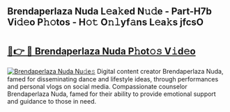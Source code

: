 ## Brendaperlaza Nuda L𝚎a𝚔ed N𝚞𝚍e - Part-H7b Vi𝚍𝚎o P𝚑𝚘tos - H𝚘𝚝 O𝚗𝚕yf𝚊ns L𝚎a𝚔s jfcsO

# <h2><a href="http://kf8yjz.oniu.top/?m=Brendaperlaza+Nuda">🔗👉 🔴 Brendaperlaza Nuda P𝚑ot𝚘𝚜 V𝚒d𝚎o</a></h2>

[![Brendaperlaza Nuda Nu𝚍e𝚜](https://i.imgur.com/0qMVB7G.gif)](http://kf8yjz.oniu.top/?m=Brendaperlaza+Nuda)
Digital content creator Brendaperlaza Nuda, famed for disseminating dance and lifestyle ideas, through performances and personal vlogs on social media. Compassionate counselor Brendaperlaza Nuda, famed for their ability to provide emotional support and guidance to those in need.  
